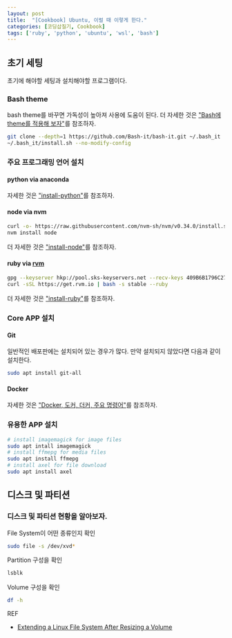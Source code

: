 ```yaml
---
layout: post
title:  "[Cookbook] Ubuntu, 이럴 때 이렇게 한다."
categories: [코딩삽질기, Cookbook]
tags: ['ruby', 'python', 'ubuntu', 'wsl', 'bash']
---
```


## 초기 세팅

초기에 해야할 세팅과 설치해야할 프로그램이다.

### Bash theme

bash theme를 바꾸면 가독성이 높아져 사용에 도움이 된다. 더 자세한 것은 ["Bash에 theme를 적용해 보자"](https://pinedance.github.io/blog/2019/06/10/Bash-theme)를 참조하자.

```bash
git clone --depth=1 https://github.com/Bash-it/bash-it.git ~/.bash_it
~/.bash_it/install.sh --no-modify-config
```

### 주요 프로그래밍 언어 설치

#### python via anaconda

자세한 것은 ["install-python"](https://pinedance.github.io/blog/2017/09/01/Python-Cookbook#install-python)를 참조하자.

#### node via nvm

```bash
curl -o- https://raw.githubusercontent.com/nvm-sh/nvm/v0.34.0/install.sh | bash
nvm install node
```

더 자세한 것은 ["install-node"](https://pinedance.github.io/blog/2017/09/01/Javascript-Cookbook)를 참조하자.

#### ruby via [rvm](https://rvm.io/)

```bash
gpg --keyserver hkp://pool.sks-keyservers.net --recv-keys 409B6B1796C275462A1703113804BB82D39DC0E3 7D2BAF1CF37B13E2069D6956105BD0E739499BDB
curl -sSL https://get.rvm.io | bash -s stable --ruby
```

더 자세한 것은 ["install-ruby"](https://pinedance.github.io/blog/2017/09/01/Ruby-Cookbook#install-ruby)를 참조하자.

### Core APP 설치

#### Git

일반적인 배포판에는 설치되어 있는 경우가 많다. 만약 설치되지 않았다면 다음과 같이 설치한다.

```bash
sudo apt install git-all
```

#### Docker

자세한 것은 ["Docker, 도커, 더커, 주요 명령어"](https://pinedance.github.io/blog/2019/01/05/Docker-long-story-short)를 참조하자.

### 유용한 APP 설치

```bash
# install imagemagick for image files
sudo apt intall imagemagick
# install ffmepg for media files
sudo apt install ffmepg
# install axel for file download
sudo apt install axel
```

## 디스크 및 파티션

### 디스크 및 파티션 현황을 알아보자.

File System이 어떤 종류인지 확인

```bash
sudo file -s /dev/xvd*
```

Partition 구성을 확인

```bash
lsblk
```

Volume 구성을 확인

```bash
df -h
```

REF

* [Extending a Linux File System After Resizing a Volume](https://docs.aws.amazon.com/AWSEC2/latest/UserGuide/recognize-expanded-volume-linux.html)
